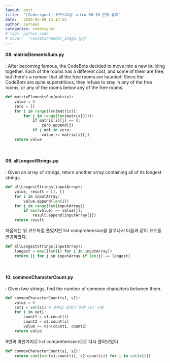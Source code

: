 ```yaml
---
layout: post
title:  "[Codesignal] 코드시그널 intro 08~10 문제 풀이"
date:   2020-05-09 15:17:55
author: zeroaan
categories: codesignal
# tags: python code
# cover:  "/assets/header_image.jpg"
---
```


#### 08. matrixElementsSum.py
: After becoming famous, the CodeBots decided to move into a new building together. Each of the rooms has a different cost, and some of them are free, but there's a rumour that all the free rooms are haunted! Since the CodeBots are quite superstitious, they refuse to stay in any of the free rooms, or any of the rooms below any of the free rooms.

```python
def matrixElementsSum(matrix):
    value = 0
    zero = []
    for i in range(len(matrix)):
        for j in range(len(matrix[0])):
            if matrix[i][j] == 0:
                zero.append(j)
            if j not in zero:
                value += matrix[i][j]
    return value
```

<br>

#### 09. allLongestStrings.py
: Given an array of strings, return another array containing all of its longest strings.

```python
def allLongestStrings(inputArray):
    value, result = [], []
    for i in inputArray:
        value.append(len(i))
    for j in range(len(inputArray)):
        if max(value) == value[j]:
            result.append(inputArray[j])
    return result
```

처음에는 위 코드처럼 풀었지만 list comprehension을 알고나서 다음과 같이 코드를 변경하였다.

```python
def allLongestStrings(inputArray):
    longest = max([len(i) for i in inputArray])
    return [j for j in inputArray if len(j) == longest]
```

<br>

#### 10. commonCharacterCount.py
: Given two strings, find the number of common characters between them.

```python
def commonCharacterCount(s1, s2):
    value = 0
    set1 = set(s1) # 중복값 없애기 위해 set 사용
    for i in set1:
        count1 = s1.count(i)
        count2 = s2.count(i)
        value += min(count1, count2)
    return value
```

9번과 마찬가지로 list comprehension으로 다시 풀어보았다.

```python
def commonCharacterCount(s1, s2):
    return sum([min(s1.count(i), s2.count(i)) for i in set(s1)])
```